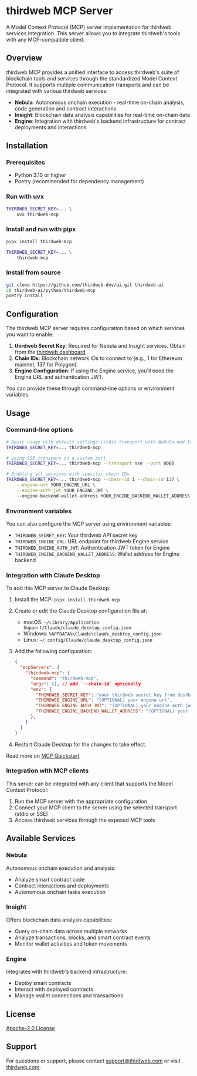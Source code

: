 # thirdweb MCP Server

A Model Context Protocol (MCP) server implementation for thirdweb services integration. This server allows you to integrate thirdweb's tools with any MCP-compatible client.

## Overview

thirdweb MCP provides a unified interface to access thirdweb's suite of blockchain tools and services through the standardized Model Context Protocol. It supports multiple communication transports and can be integrated with various thirdweb services:

- **Nebula**: Autonomous onchain execution - real-time on-chain analysis, code generation and contract interactions
- **Insight**: Blockchain data analysis capabilities for real-time on-chain data
- **Engine**: Integration with thirdweb's backend infrastructure for contract deployments and interactions

## Installation

### Prerequisites

- Python 3.10 or higher
- Poetry (recommended for dependency management)

### Run with uvx
```bash
THIRDWEB_SECRET_KEY=... \
    uvx thirdweb-mcp
```

### Install and run with pipx

```bash
pipx install thirdweb-mcp

THIRDWEB_SECRET_KEY=... \
    thirdweb-mcp
```

### Install from source

```bash
git clone https://github.com/thirdweb-dev/ai.git thirdweb-ai
cd thirdweb-ai/python/thirdweb-mcp
poetry install
```

## Configuration

The thirdweb MCP server requires configuration based on which services you want to enable:

1. **thirdweb Secret Key**: Required for Nebula and Insight services. Obtain from the [thirdweb dashboard](https://thirdweb.com/dashboard).
2. **Chain IDs**: Blockchain network IDs to connect to (e.g., 1 for Ethereum mainnet, 137 for Polygon).
3. **Engine Configuration**: If using the Engine service, you'll need the Engine URL and authentication JWT.

You can provide these through command-line options or environment variables.

## Usage

### Command-line options

```bash
# Basic usage with default settings (stdio transport with Nebula and Insight)
THIRDWEB_SECRET_KEY=... thirdweb-mcp 

# Using SSE transport on a custom port
THIRDWEB_SECRET_KEY=... thirdweb-mcp --transport sse --port 8080

# Enabling all services with specific chain IDs
THIRDWEB_SECRET_KEY=... thirdweb-mcp --chain-id 1 --chain-id 137 \
    --engine-url YOUR_ENGINE_URL \
    --engine-auth-jwt YOUR_ENGINE_JWT \ 
    --engine-backend-wallet-address YOUR_ENGINE_BACKEND_WALLET_ADDRESS
```

### Environment variables

You can also configure the MCP server using environment variables:

- `THIRDWEB_SECRET_KEY`: Your thirdweb API secret key
- `THIRDWEB_ENGINE_URL`: URL endpoint for thirdweb Engine service
- `THIRDWEB_ENGINE_AUTH_JWT`: Authentication JWT token for Engine
- `THIRDWEB_ENGINE_BACKEND_WALLET_ADDRESS`: Wallet address for Engine backend

### Integration with Claude Desktop
To add this MCP server to Claude Desktop:

1. Install the MCP: `pipx install thirdweb-mcp`

2. Create or edit the Claude Desktop configuration file at:
   - macOS: `~/Library/Application Support/Claude/claude_desktop_config.json`
   - Windows: `%APPDATA%\Claude\claude_desktop_config.json`
   - Linux: `~/.config/Claude/claude_desktop_config.json`

3. Add the following configuration:

   ```json
   {
     "mcpServers": {
       "thirdweb-mcp": {
         "command": "thirdweb-mcp",
         "args": [], // add `--chain-id` optionally
         "env": {
           "THIRDWEB_SECRET_KEY": "your thirdweb secret key from dashboard",
           "THIRDWEB_ENGINE_URL": "(OPTIONAL) your engine url",
           "THIRDWEB_ENGINE_AUTH_JWT": "(OPTIONAL) your engine auth jwt",
           "THIRDWEB_ENGINE_BACKEND_WALLET_ADDRESS": "(OPTIONAL) your engine backend wallet address",           
         },
       }
     }
   }
   ```

4. Restart Claude Desktop for the changes to take effect.

Read more on [MCP Quickstart](https://modelcontextprotocol.io/quickstart/user)

### Integration with MCP clients

This server can be integrated with any client that supports the Model Context Protocol:

1. Run the MCP server with the appropriate configuration
2. Connect your MCP client to the server using the selected transport (stdio or SSE)
3. Access thirdweb services through the exposed MCP tools

## Available Services

### Nebula

Autonomous onchain execution and analysis:
- Analyze smart contract code
- Contract interactions and deployments
- Autonomous onchain tasks execution

### Insight

Offers blockchain data analysis capabilities:
- Query on-chain data across multiple networks
- Analyze transactions, blocks, and smart contract events
- Monitor wallet activities and token movements

### Engine

Integrates with thirdweb's backend infrastructure:
- Deploy smart contracts
- Interact with deployed contracts
- Manage wallet connections and transactions

## License

[Apache-2.0 License](LICENSE)

## Support

For questions or support, please contact [support@thirdweb.com](mailto:support@thirdweb.com) or visit [thirdweb.com](https://thirdweb.com).
